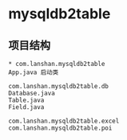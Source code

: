# mysqldb2table
## 项目结构
    * com.lanshan.mysqldb2table
    App.java 启动类
 
    com.lanshan.mysqldb2table.db
    Database.java
    Table.java
    Field.java

    com.lanshan.mysqldb2table.excel
    com.lanshan.mysqldb2table.poi
